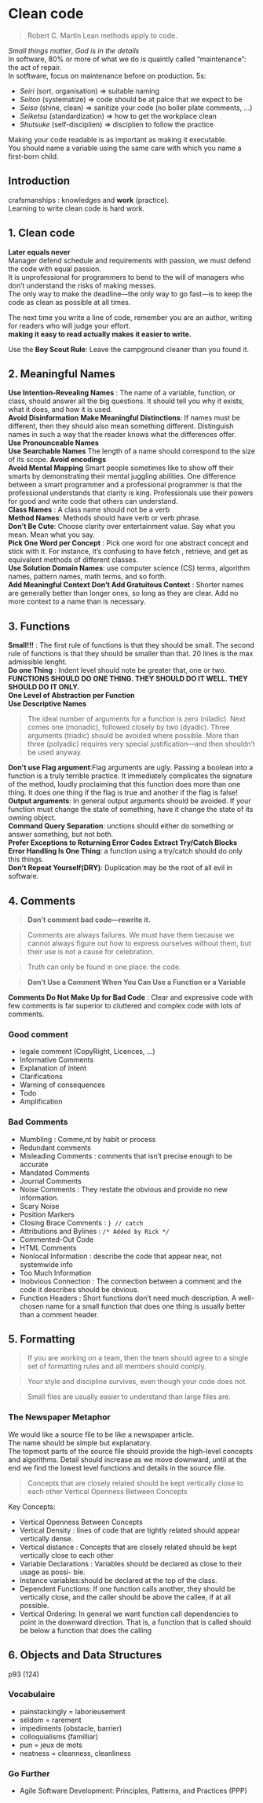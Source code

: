 # Clean code

> Robert C. Martin
Lean methods apply to code.

*Small things matter*, *God is in the details*  
In software, 80% or more of what we do is quaintly called
“maintenance”: the act of repair.  
In sotftware, focus on maintenance before on production.
5s:
 * *Seiri* (sort, organisation) => suitable naming  
 * *Seiton* (systematize) => code should be at palce that we expect to be
 * *Seiso* (shine, clean) => sanitize your code (no boller plate comments, ...)
 * *Seiketsu* (standardization) => how to get the workplace clean
 * *Shutsuke* (self-disciplien) => disciplien to follow the practice

Making your code readable is as important as making it executable.  
You should name a variable using the same care with which you
name a first-born child.  


## Introduction
crafsmanships : knowledges and **work** (practice).  
Learning to write clean code is hard work.  

## 1. Clean code
**Later equals never**  
Manager defend schedule and requirements with passion, we must defend the code with equal passion.  
It is unprofessional for programmers to bend to the will of managers who don’t
understand the risks of making messes.  
The only way to make the deadline—the only way to
go fast—is to keep the code as clean as possible at all times.  

The next time you write a line of code, remember you are an author,
writing for readers who will judge your effort.  
**making it
easy to read actually makes it easier to write.**  

Use the **Boy Scout Rule**: Leave the campground cleaner than you found it.

## 2. Meaningful Names
**Use Intention-Revealing Names** : The name of a variable, function, or class, should answer all the big questions. It
should tell you why it exists, what it does, and how it is used.  
**Avoid Disinformation**
**Make Meaningful Distinctions**: If names must be different, then they should also mean something different. Distinguish names in such a way that the reader knows what the differences offer.  
**Use Pronounceable Names**  
**Use Searchable Names**  The length of a name should correspond to the size of its scope.
**Avoid encodings**  
**Avoid Mental Mapping** 
Smart people sometimes like to show
off their smarts by demonstrating their mental juggling abilities. One difference between a smart programmer and a professional programmer is that
the professional understands that clarity is king. Professionals use their powers for good and write code that others can understand.  
**Class Names** : A class name should not be a verb  
**Method Names**: Methods should have verb or verb phrase.  
**Don’t Be Cute**: Choose clarity over entertainment value. Say what you mean. Mean what you say.  
**Pick One Word per Concept** : Pick one word for one abstract concept and stick with it. For instance, it’s confusing to have fetch , retrieve, and get as equivalent methods of different classes.  
**Use Solution Domain Names**: use
computer science (CS) terms, algorithm names, pattern names, math terms, and so forth.  
**Add Meaningful Context**
**Don’t Add Gratuitous Context** : Shorter names are generally better than longer ones, so long as they are clear. Add no more context to a name than is necessary.

## 3. Functions 
**Small!!!** : The first rule of functions is that they should be small. The second rule of functions is that
they should be smaller than that. 20 lines is the max admissible lenght.   
**Do one Thing** : Indent level should note be greater that, one or two.  
**FUNCTIONS SHOULD DO ONE THING. THEY SHOULD DO IT WELL. THEY SHOULD DO IT ONLY.**  
**One Level of Abstraction per Function**  
**Use Descriptive Names**  
> The ideal number of arguments for a function is
zero (niladic). Next comes one (monadic), followed
closely by two (dyadic). Three arguments (triadic)
should be avoided where possible. More than three
(polyadic) requires very special justification—and
then shouldn’t be used anyway.  

**Don't use Flag argument**:Flag arguments are ugly. Passing a boolean into a function is a truly terrible practice. It
immediately complicates the signature of the method, loudly proclaiming that this function
does more than one thing. It does one thing if the flag is true and another if the flag is false!  
**Output arguments**:  In general output arguments should be avoided. If your function must change the state
of something, have it change the state of its owning object.  
**Command Query Separation**: unctions should either do something or answer something, but not both.  
**Prefer Exceptions to Returning Error Codes** 
**Extract Try/Catch Blocks**  
**Error Handling Is One Thing**: a function using a try/catch should do only this things.  
**Don’t Repeat Yourself(DRY)**: Duplication may be the root of all evil in software.  

## 4. Comments
> **Don’t comment bad code—rewrite it.**

> Comments are always failures. We must
have them because we cannot always figure out how to express ourselves without them,
but their use is not a cause for celebration. 

> Truth can only be found in one place: the code.

> **Don’t Use a Comment When You Can Use a Function or a Variable**

**Comments Do Not Make Up for Bad Code** : Clear and expressive code with few comments is far superior to cluttered and complex
code with lots of comments.  
### Good comment 
 * legale comment (CopyRight, Licences, ...)
 * Informative Comments 
 * Explanation of intent 
 * Clarifications 
 * Warning of consequences
 * Todo 
 * Amplification
 
### Bad Comments
 * Mumbling : Comme,nt by habit or process
 * Redundant comments 
 * Misleading Comments : comments
that isn’t precise enough to be accurate
 * Mandated Comments
 * Journal Comments
 * Noise Comments : They restate the obvious and
provide no new information. 
 * Scary Noise
 * Position Markers
 * Closing Brace Comments : ```} // catch```
 * Attributions and Bylines : `/* Added by Rick */`
 * Commented-Out Code
 * HTML Comments
 * Nonlocal Information : describe the code that appear near, not systemwide info 
 * Too Much Information
 * Inobvious Connection : The connection between a comment and the code it describes should be obvious.
 * Function Headers : Short functions don’t need much description. A well-chosen name for a small function that
does one thing is usually better than a comment header.
 
## 5. Formatting
  
> If you are working on a team, then the team should agree to a single set of
formatting rules and all members should comply.

> Your style and discipline survives, even though your code does not.

> Small files are usually easier to understand than large files are.
### The Newspaper Metaphor
We would like a source file to be like a newspaper article.  
The name should be simple but explanatory.  
The topmost parts of the source file should provide the high-level concepts and algorithms.
Detail should increase as we move downward, until at the end we find the lowest level functions and details in the source file.  

> Concepts that are closely related should be kept vertically close to each other
Vertical Openness Between Concepts

Key Concepts:

* Vertical Openness Between Concepts
* Vertical Density : lines of code that are tightly related  should appear vertically dense.
* Vertical distance : Concepts that are closely related should be kept vertically close to each other
* Variable Declarations : Variables should be declared as close to their usage as possi-
ble.
* Instance variables:should be declared at the top of the class.
* Dependent Functions: If one function calls another, they should be vertically close,
and the caller should be above the callee, if at all possible.
* Vertical Ordering: In general we want function call dependencies to point in the downward direction. That is,
a function that is called should be below a function that does the calling 

## 6. Objects and Data Structures

p93 (124)

### Vocabulaire 

* painstackingly = laborieusement 
* seldom = rarement 
* impediments (obstacle, barrier)
* colloquialisms (familliar)
* pun = jeux de mots 
* neatness = cleanness, cleanliness
### Go Further 
 * Agile Software Development: Principles, Patterns, and Practices (PPP)
